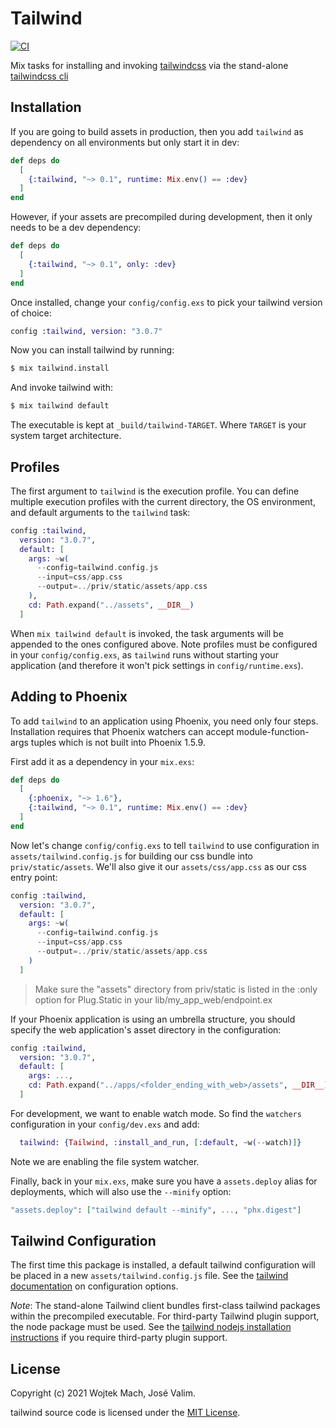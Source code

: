 # Tailwind

[![CI](https://github.com/phoenixframework/tailwind/actions/workflows/main.yml/badge.svg)](https://github.com/phoenixframework/tailwind/actions/workflows/main.yml)

Mix tasks for installing and invoking [tailwindcss](https://tailwindcss.com) via the
stand-alone [tailwindcss cli](https://github.com/tailwindlabs/tailwindcss-standalone)

## Installation

If you are going to build assets in production, then you add
`tailwind` as dependency on all environments but only start it
in dev:

```elixir
def deps do
  [
    {:tailwind, "~> 0.1", runtime: Mix.env() == :dev}
  ]
end
```

However, if your assets are precompiled during development,
then it only needs to be a dev dependency:

```elixir
def deps do
  [
    {:tailwind, "~> 0.1", only: :dev}
  ]
end
```

Once installed, change your `config/config.exs` to pick your
tailwind version of choice:

```elixir
config :tailwind, version: "3.0.7"
```

Now you can install tailwind by running:

```bash
$ mix tailwind.install
```

And invoke tailwind with:

```bash
$ mix tailwind default
```

The executable is kept at `_build/tailwind-TARGET`.
Where `TARGET` is your system target architecture.

## Profiles

The first argument to `tailwind` is the execution profile.
You can define multiple execution profiles with the current
directory, the OS environment, and default arguments to the
`tailwind` task:

```elixir
config :tailwind,
  version: "3.0.7",
  default: [
    args: ~w(
      --config=tailwind.config.js
      --input=css/app.css
      --output=../priv/static/assets/app.css
    ),
    cd: Path.expand("../assets", __DIR__)
  ]
```

When `mix tailwind default` is invoked, the task arguments will be appended
to the ones configured above. Note profiles must be configured in your
`config/config.exs`, as `tailwind` runs without starting your application
(and therefore it won't pick settings in `config/runtime.exs`).

## Adding to Phoenix

To add `tailwind` to an application using Phoenix, you need only four steps. Installation requires that Phoenix watchers can accept module-function-args tuples which is not built into Phoenix 1.5.9.

First add it as a dependency in your `mix.exs`:

```elixir
def deps do
  [
    {:phoenix, "~> 1.6"},
    {:tailwind, "~> 0.1", runtime: Mix.env() == :dev}
  ]
end
```

Now let's change `config/config.exs` to tell `tailwind` to use
configuration in `assets/tailwind.config.js` for building our css
bundle into `priv/static/assets`. We'll also give it our `assets/css/app.css`
as our css entry point:

```elixir
config :tailwind,
  version: "3.0.7",
  default: [
    args: ~w(
      --config=tailwind.config.js
      --input=css/app.css
      --output=../priv/static/assets/app.css
    )
  ]
```

> Make sure the "assets" directory from priv/static is listed in the
> :only option for Plug.Static in your lib/my_app_web/endpoint.ex

If your Phoenix application is using an umbrella structure, you should specify
the web application's asset directory in the configuration:

```elixir
config :tailwind,
  version: "3.0.7",
  default: [
    args: ...,
    cd: Path.expand("../apps/<folder_ending_with_web>/assets", __DIR__)
  ]
```

For development, we want to enable watch mode. So find the `watchers`
configuration in your `config/dev.exs` and add:

```elixir
  tailwind: {Tailwind, :install_and_run, [:default, ~w(--watch)]}
```

Note we are enabling the file system watcher.

Finally, back in your `mix.exs`, make sure you have a `assets.deploy`
alias for deployments, which will also use the `--minify` option:

```elixir
"assets.deploy": ["tailwind default --minify", ..., "phx.digest"]
```

## Tailwind Configuration

The first time this package is installed, a default tailwind configuration
will be placed in a new `assets/tailwind.config.js` file. See
the [tailwind documentation](https://tailwindcss.com/docs/configuration)
on configuration options.

_Note_: The stand-alone Tailwind client bundles first-class tailwind packages
within the precompiled executable. For third-party Tailwind plugin support,
the node package must be used. See the [tailwind nodejs installation instructions](https://tailwindcss.com/docs/installation) if you require third-party plugin support.

## License

Copyright (c) 2021 Wojtek Mach, José Valim.

tailwind source code is licensed under the [MIT License](LICENSE.md).
